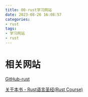 ```yaml
---
title: 00-rust学习网站
date: 2023-08-26 16:08:57
categories:
- rust
tags:
- 学习网站
- rust
---
```




# 相关网站

[GitHub-rust](https://github.com/sunface/rust-course)

[关于本书 - Rust语言圣经(Rust Course)](https://course.rs/about-book.html)
